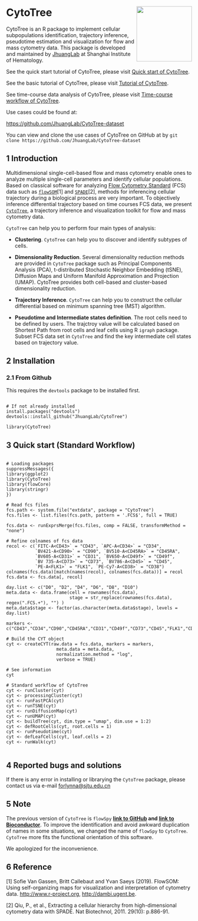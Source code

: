 
# CytoTree <img src="https://github.com/JhuangLab/CytoTree/blob/master/inst/figures/logo.png" align="right" height=150 width=150/>

CytoTree is an R package to implement cellular subpopulations identification, trajectory inference, pseudotime estimation and visualization for flow and mass cytometry data. This package is developed and maintained by [JhuangLab](https://github.com/JhuangLab) at Shanghai Institute of Hematology.

See the quick start tutorial of CytoTree, please visit [Quick start of CytoTree](https://ytdai.github.io/CytoTree/Quick_start.html).

See the basic tutorial of CytoTree, please visit [Tutorial of CytoTree](https://ytdai.github.io/CytoTree/basic.html).

See time-course data analysis of CytoTree, please visit [Time-course workflow of CytoTree](https://ytdai.github.io/CytoTree/Time_course.html).


Use cases could be found at: 

https://github.com/JhuangLab/CytoTree-dataset


You can view and clone the use cases of CytoTree on GitHub at by `git clone https://github.com/JhuangLab/CytoTree-dataset`


## 1 Introduction

Multidimensional single-cell-based flow and mass cytometry  enable ones to analyze multiple single-cell parameters and identify cellular populations. 
Based on classical software for analyzing [Flow Cytometry Standard](https://en.wikipedia.org/wiki/Flow_Cytometry_Standard) (FCS) data such as [`flowSOM`](https://bioconductor.org/packages/release/bioc/html/FlowSOM.html)[1] and [`SPADE`](https://github.com/nolanlab/spade)[2], methods for inferencing cellular trajectory during a biological process are very important. 
To objectively inference differential trajectory based on time courses FCS data, we present [`CytoTree`](https://github.com/JhuangLab/CytoTree), a trajectory inference and visualization toolkit for flow and mass cytometry data. 

`CytoTree` can help you to perform four main types of analysis:

- **Clustering**. `CytoTree` can help you to discover and identify subtypes of cells. 

- **Dimensionality Reduction**. Several dimensionality reduction methods are provided in `CytoTree` package such as Principal Components Analysis (PCA), t-distributed Stochastic Neighbor Embedding (tSNE), Diffusion Maps and Uniform Manifold Approximation and Projection (UMAP). CytoTree provides both cell-based and cluster-based dimensionality reduction.

- **Trajectory Inference**. `CytoTree` can help you to construct the cellular differential based on minimum spanning tree (MST) algorithm. 

- **Pseudotime and Intermediate states definition**. The root cells need to be defined by users. The trajctroy value will be calculated based on Shortest Path from root cells and leaf cells using R `igraph` package. Subset FCS data set in `CytoTree` and find the key intermediate cell states based on trajectory value.

## 2 Installation

### 2.1 From Github

This requires the `devtools` package to be installed first.

```

# If not already installed
install.packages("devtools") 
devtools::install_github("JhuangLab/CytoTree")

library(CytoTree)

```


## 3 Quick start (Standard Workflow)

``` {r}

# Loading packages
suppressMessages({
library(ggplot2)
library(CytoTree)
library(flowCore)
library(stringr)
})

# Read fcs files
fcs.path <- system.file("extdata", package = "CytoTree")
fcs.files <- list.files(fcs.path, pattern = '.FCS$', full = TRUE)

fcs.data <- runExprsMerge(fcs.files, comp = FALSE, transformMethod = "none")

# Refine colnames of fcs data
recol <- c(`FITC-A<CD43>` = "CD43", `APC-A<CD34>` = "CD34", 
           `BV421-A<CD90>` = "CD90", `BV510-A<CD45RA>` = "CD45RA", 
           `BV605-A<CD31>` = "CD31", `BV650-A<CD49f>` = "CD49f",
           `BV 735-A<CD73>` = "CD73", `BV786-A<CD45>` = "CD45", 
           `PE-A<FLK1>` = "FLK1", `PE-Cy7-A<CD38>` = "CD38")
colnames(fcs.data)[match(names(recol), colnames(fcs.data))] = recol
fcs.data <- fcs.data[, recol]

day.list <- c("D0", "D2", "D4", "D6", "D8", "D10")
meta.data <- data.frame(cell = rownames(fcs.data),
                        stage = str_replace(rownames(fcs.data), regex(".FCS.+"), "") )
meta.data$stage <- factor(as.character(meta.data$stage), levels = day.list)

markers <- c("CD43","CD34","CD90","CD45RA","CD31","CD49f","CD73","CD45","FLK1","CD38")

# Build the CYT object
cyt <- createCYT(raw.data = fcs.data, markers = markers,
                   meta.data = meta.data,
                   normalization.method = "log",
                   verbose = TRUE)

# See information
cyt

# Standard workflow of CytoTree
cyt <- runCluster(cyt)
cyt <- processingCluster(cyt)
cyt <- runFastPCA(cyt)
cyt <- runTSNE(cyt)
cyt <- runDiffusionMap(cyt)
cyt <- runUMAP(cyt)
cyt <- buildTree(cyt, dim.type = "umap", dim.use = 1:2)
cyt <- defRootCells(cyt, root.cells = 1)
cyt <- runPseudotime(cyt)
cyt <- defLeafCells(cyt, leaf.cells = 2)
cyt <- runWalk(cyt)


```

## 4 Reported bugs and solutions

If there is any error in installing or librarying the `CytoTree` package, please contact us via e-mail forlynna@sjtu.edu.cn


## 5 Note


The previous version of `CytoTree` is `flowSpy` **[link to GitHub](https://github.com/JhuangLab/CytoTree) and [link to Bioconductor](https://bioconductor.org/packages/flowSpy/)**. To improve the identification and avoid awkward duplication of names in some situations, we changed the name of `flowSpy` to `CytoTree`. `CytoTree` more fits the functional orientation of this software.

We apologized for the inconvenience.


## 6 Reference

[1] Sofie Van Gassen, Britt Callebaut and Yvan Saeys (2019). FlowSOM: Using
  self-organizing maps for visualization and interpretation of cytometry data.
  http://www.r-project.org, http://dambi.ugent.be.

[2] Qiu, P., et al., Extracting a cellular hierarchy from high-dimensional cytometry data with SPADE. Nat Biotechnol, 2011. 29(10): p.886-91.





